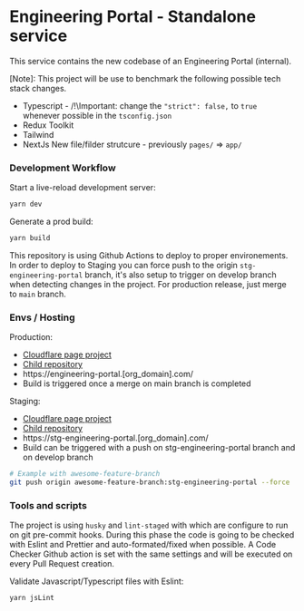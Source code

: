 # Engineering Portal - Standalone service

This service contains the new codebase of an Engineering Portal (internal).

[Note]: This project will be use to benchmark the following possible tech stack changes.

- Typescript - /!\Important: change the `"strict": false,` to `true` whenever possible in the
  `tsconfig.json`
- Redux Toolkit
- Tailwind
- NextJs New file/filder strutcure - previously `pages/` => `app/`

### Development Workflow

Start a live-reload development server:

```sh
yarn dev
```

Generate a prod build:

```sh
yarn build
```

This repository is using Github Actions to deploy to proper environements. In order to deploy to
Staging you can force push to the origin `stg-engineering-portal` branch, it's also setup to trigger
on develop branch when detecting changes in the project. For production release, just merge to
`main` branch.

### Envs / Hosting

Production:

- [Cloudflare page project](https://dash.cloudflare.com/[account_id]/pages/view/fe-prod-engineering-portal)
- [Child repository](https://github.com/TuuZzee/fe-prod-engineering-portal)
- https://engineering-portal.[org_domain].com/
- Build is triggered once a merge on main branch is completed

Staging:

- [Cloudflare page project](https://dash.cloudflare.com/[account_id]/pages/view/fe-stg-engineering-portal)
- [Child repository](https://github.com/TuuZzee/fe-stg-engineering-portal)
- https://stg-engineering-portal.[org_domain].com/
- Build can be triggered with a push on stg-engineering-portal branch and on develop branch

```bash
# Example with awesome-feature-branch
git push origin awesome-feature-branch:stg-engineering-portal --force
```

### Tools and scripts

The project is using `husky` and `lint-staged` with which are configure to run on git pre-commit
hooks. During this phase the code is going to be checked with Eslint and Prettier and
auto-formated/fixed when possible. A Code Checker Github action is set with the same settings and
will be executed on every Pull Request creation.

Validate Javascript/Typescript files with Eslint:

```sh
yarn jsLint
```

